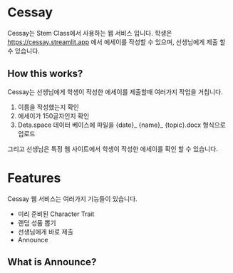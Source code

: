 # Cessay
Cessay는 Stem Class에서 사용하는 웹 서비스 입니다. 학생은 https://cessay.streamlit.app 에서 에세이를 작성할 수 있으며, 선생님에게 제출 할 수 있습니다.

## How this works?
Cessay는 선생님에게 학생이 작성한 에세이를 제출할때 여러가지 작업을 거칩니다.
1. 이름을 작성했는지 확인
2. 에세이가 150글자인지 확인
3. Deta.space 데이터 베이스에 파일을 {date}_ {name}_ {topic}.docx 형식으로 업로드

그리고 선생님은 특정 웹 사이트에서 학생이 작성한 에세이를 확인 할 수 있습니다.

# Features
Cessay 웹 서비스는 여러가지 기능들이 있습니다.
- 미리 준비된 Character Trait
- 랜덤 성품 뽑기
- 선생님에게 바로 제출
- Announce

## What is **Announce**?
